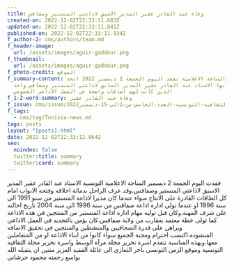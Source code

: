 ```yaml
---
title: وفاة عبد القادر عقير المدير الاسبق لاذاعتي المنستير وصفاقس
created-on: 2022-12-02T22:33:11.683Z
updated-on: 2022-12-02T22:33:11.841Z
published-on: 2022-12-02T22:33:11.934Z
f_author-2: cms/authors/team.md
f_header-image:
  url: /assets/images/aguir-gaddour.png
f_thumbnail:
  url: /assets/images/aguir-gaddour.png
f_photo-credit: الموقع
f_summary-content: والساحة الاعلامية تفقد اليوم الجمعة 2 ديسمبر 2022 اتحد
  فرسانها الاستاذ عبد القادر عقير المدير السابق لاذاعتي المنستير وصفاقس واحد
  الذين كانت لهم اضافات واضحة في العمل الاذاعي العمومي
f_1-2-word-summary: وفاة عبد القادر عقير
f_issue: cms/issue/مجلة-الثقافية-التونسية-العدد-الخامس-من-1الى-15-ديسمبر2022.md
f_tags:
  - cms/tag/Tunisia-news.md
tags: posts
layout: "[posts].html"
date: 2022-12-02T22:33:12.064Z
seo:
  noindex: false
  twitter:title: summary
  twitter:card: summary
---
```

فقدت اليوم الجمعة 2 ديسمبر الساحة الاعلامية التونسية الاستاذ عبد القادر عقير المدير الاسبق لاذاعتي المنستير وصفاقس.وقد عرف الراحل بدماثة اخلاقه وفتحه الابواب امام كل الطاقات القادرة على الانتاج سواء عندما كان مديرا لاذاعة المنستير من سنو 1991 الى سنة 1996 او عندما تولى ادارة اذاعة صفاقس من سنة 1996 الى سنة 2004 تاريخ احالته على شرف المهنة.وكان قبل توليه مهام ادارة اذاعة المنستير من المنتجين في هذه الاذاعة كما تولى خطة معتمد بعقارب من ولاية صفاقس.كان يؤمن بالتجديد في العمل الاذاعي ويراهن على قدرة الصحافيين والمنشطين والمنتجين في تحقيق الاضافه المنشوده.اكتسب احترام ومجبة الجميع سواء كانوا من ابناء الاذاعة او من المتعاملين معها.وبهذه المناسبة تتقدم اسرة تحرير مجلة مرآة الوسط واسرة تحرير مجلة الثقافية التونسية وموقع الزمن التونسي باحر التعازي الى عائلة الفقيد العزيز متنين ان يتقبله الله بواسع رحمته محمود حرشاني